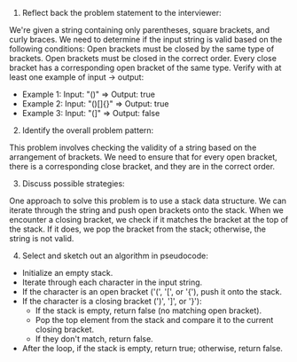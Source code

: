 1. Reflect back the problem statement to the interviewer:

We're given a string containing only parentheses, square brackets, and curly braces. We need to determine if the input string is valid based on the following conditions:
Open brackets must be closed by the same type of brackets.
Open brackets must be closed in the correct order.
Every close bracket has a corresponding open bracket of the same type.
Verify with at least one example of input → output:

- Example 1: Input: "()" => Output: true
- Example 2: Input: "()[]{}" => Output: true
- Example 3: Input: "(]" => Output: false

2. Identify the overall problem pattern:

This problem involves checking the validity of a string based on the arrangement of brackets. We need to ensure that for every open bracket, there is a corresponding close bracket, and they are in the correct order.

3. Discuss possible strategies:

One approach to solve this problem is to use a stack data structure. We can iterate through the string and push open brackets onto the stack. When we encounter a closing bracket, we check if it matches the bracket at the top of the stack. If it does, we pop the bracket from the stack; otherwise, the string is not valid.

4. Select and sketch out an algorithm in pseudocode:

- Initialize an empty stack.
- Iterate through each character in the input string.
- If the character is an open bracket ('(', '[', or '{'), push it onto the stack.
- If the character is a closing bracket (')', ']', or '}'):
    - If the stack is empty, return false (no matching open bracket).
    - Pop the top element from the stack and compare it to the current closing bracket.
    - If they don't match, return false.
- After the loop, if the stack is empty, return true; otherwise, return false.

